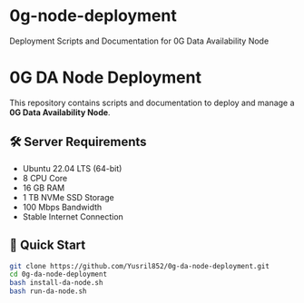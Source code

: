 # 0g-node-deployment
Deployment Scripts and Documentation for 0G Data Availability Node
# 0G DA Node Deployment

This repository contains scripts and documentation to deploy and manage a **0G Data Availability Node**.

## 🛠 Server Requirements
- Ubuntu 22.04 LTS (64-bit)
- 8 CPU Core
- 16 GB RAM
- 1 TB NVMe SSD Storage
- 100 Mbps Bandwidth
- Stable Internet Connection

## 🚀 Quick Start
```bash
git clone https://github.com/Yusril852/0g-da-node-deployment.git
cd 0g-da-node-deployment
bash install-da-node.sh
bash run-da-node.sh
